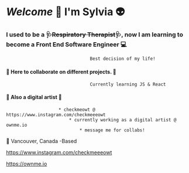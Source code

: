 # _Welcome_ :wave: I'm Sylvia :alien: ##

###     I used to be a 🩺~~Respiratory Therapist~~🩺, now I am learning to become a Front End Software Engineer :computer: ###
									Best decision of my life!

 
####  :file_folder:  Here to collaborate on different projects. :file_folder: ####
							        Currently learning JS & React


#### :art: Also a digital artist :art: ####
						* checkmeowt @ https://www.instagram.com/checkmeeeowt
							* currently working as a digital artist @ ownme.io
								* message me for collabs!
							
							

:round_pushpin:  Vancouver, Canada -Based 

<https://www.instagram.com/checkmeeeowt>

<https://ownme.io>
